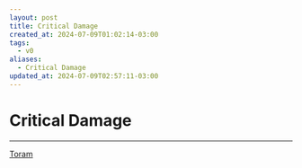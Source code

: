 ```yaml
---
layout: post
title: Critical Damage
created_at: 2024-07-09T01:02:14-03:00
tags:
  - v0
aliases:
  - Critical Damage
updated_at: 2024-07-09T02:57:11-03:00
---
```

# Critical Damage
---

[Toram](_draft/2024/07/2024-07-06-Toram.md)